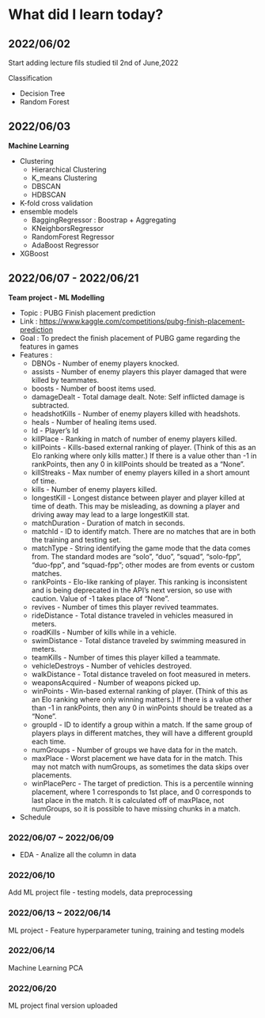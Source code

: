 # What did I learn today?
## 2022/06/02 
Start adding lecture fils studied til 2nd of June,2022 

Classification 
- Decision Tree
- Random Forest
## 2022/06/03 
**Machine Learning** 
- Clustering 
	- Hierarchical Clustering
	- K_means Clustering
	- DBSCAN
	- HDBSCAN
- K-fold cross validation
- ensemble models
	- BaggingRegressor : Boostrap + Aggregating
	- KNeighborsRegressor
	- RandomForest Regressor
	- AdaBoost Regressor
- XGBoost
## 2022/06/07 - 2022/06/21
**Team project - ML Modelling** 
- Topic : PUBG Finish placement prediction
- Link : https://www.kaggle.com/competitions/pubg-finish-placement-prediction
- Goal : To predect the finish placement of PUBG game regarding the features in games
- Features :
	- DBNOs - Number of enemy players knocked.
	- assists - Number of enemy players this player damaged that were killed by teammates.
	- boosts - Number of boost items used.
	- damageDealt - Total damage dealt. Note: Self inflicted damage is subtracted.
	- headshotKills - Number of enemy players killed with headshots.
	- heals - Number of healing items used.
	- Id - Player’s Id
	- killPlace - Ranking in match of number of enemy players killed.
	- killPoints - Kills-based external ranking of player. (Think of this as an Elo ranking where only kills matter.) If there is a value other than -1 in rankPoints, then any 0 in killPoints should be treated as a “None”.
	- killStreaks - Max number of enemy players killed in a short amount of time.
	- kills - Number of enemy players killed.
	- longestKill - Longest distance between player and player killed at time of death. This may be misleading, as downing a player and driving away may lead to a large longestKill stat.
	- matchDuration - Duration of match in seconds.
	- matchId - ID to identify match. There are no matches that are in both the training and testing set.
	- matchType - String identifying the game mode that the data comes from. The standard modes are “solo”, “duo”, “squad”, “solo-fpp”, “duo-fpp”, and “squad-fpp”; other modes are from events or custom matches.
	- rankPoints - Elo-like ranking of player. This ranking is inconsistent and is being deprecated in the API’s next version, so use with caution. Value of -1 takes place of “None”.
	- revives - Number of times this player revived teammates.
	- rideDistance - Total distance traveled in vehicles measured in meters.
	- roadKills - Number of kills while in a vehicle.
	- swimDistance - Total distance traveled by swimming measured in meters.
	- teamKills - Number of times this player killed a teammate.
	- vehicleDestroys - Number of vehicles destroyed.
	- walkDistance - Total distance traveled on foot measured in meters.
	- weaponsAcquired - Number of weapons picked up.
	- winPoints - Win-based external ranking of player. (Think of this as an Elo ranking where only winning matters.) If there is a value other than -1 in rankPoints, then any 0 in winPoints should be treated as a “None”.
	- groupId - ID to identify a group within a match. If the same group of players plays in different matches, they will have a different groupId each time.
	- numGroups - Number of groups we have data for in the match.
	- maxPlace - Worst placement we have data for in the match. This may not match with numGroups, as sometimes the data skips over placements.
	- winPlacePerc - The target of prediction. This is a percentile winning placement, where 1 corresponds to 1st place, and 0 corresponds to last place in the match. It is calculated off of maxPlace, not numGroups, so it is possible to have missing chunks in a match.
- Schedule 
### 2022/06/07 ~ 2022/06/09
- EDA - Analize all the column in data 
### 2022/06/10 
Add ML project file - testing models, data preprocessing
### 2022/06/13 ~ 2022/06/14
ML project - Feature hyperparameter tuning, training and testing models
### 2022/06/14
Machine Learning PCA
### 2022/06/20
ML project final version uploaded 

